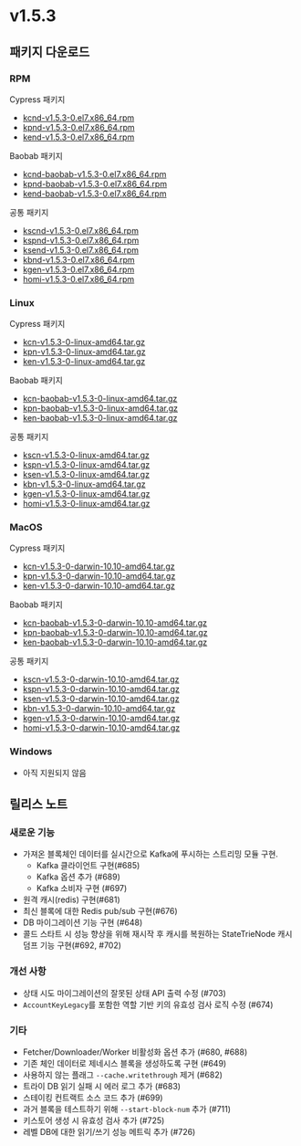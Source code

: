 # v1.5.3

## 패키지 다운로드

### RPM <a id="rpm"></a>

Cypress 패키지
- [kcnd-v1.5.3-0.el7.x86_64.rpm](http://packages.klaytn.net/klaytn/v1.5.3/kcnd-v1.5.3-0.el7.x86_64.rpm)
- [kpnd-v1.5.3-0.el7.x86_64.rpm](http://packages.klaytn.net/klaytn/v1.5.3/kpnd-v1.5.3-0.el7.x86_64.rpm)
- [kend-v1.5.3-0.el7.x86_64.rpm](http://packages.klaytn.net/klaytn/v1.5.3/kend-v1.5.3-0.el7.x86_64.rpm)

Baobab 패키지
- [kcnd-baobab-v1.5.3-0.el7.x86_64.rpm](http://packages.klaytn.net/klaytn/v1.5.3/kcnd-baobab-v1.5.3-0.el7.x86_64.rpm)
- [kpnd-baobab-v1.5.3-0.el7.x86_64.rpm](http://packages.klaytn.net/klaytn/v1.5.3/kpnd-baobab-v1.5.3-0.el7.x86_64.rpm)
- [kend-baobab-v1.5.3-0.el7.x86_64.rpm](http://packages.klaytn.net/klaytn/v1.5.3/kend-baobab-v1.5.3-0.el7.x86_64.rpm)

공통 패키지
- [kscnd-v1.5.3-0.el7.x86_64.rpm](http://packages.klaytn.net/klaytn/v1.5.3/kscnd-v1.5.3-0.el7.x86_64.rpm)
- [kspnd-v1.5.3-0.el7.x86_64.rpm](http://packages.klaytn.net/klaytn/v1.5.3/kspnd-v1.5.3-0.el7.x86_64.rpm)
- [ksend-v1.5.3-0.el7.x86_64.rpm](http://packages.klaytn.net/klaytn/v1.5.3/ksend-v1.5.3-0.el7.x86_64.rpm)
- [kbnd-v1.5.3-0.el7.x86_64.rpm](http://packages.klaytn.net/klaytn/v1.5.3/kbnd-v1.5.3-0.el7.x86_64.rpm)
- [kgen-v1.5.3-0.el7.x86_64.rpm](http://packages.klaytn.net/klaytn/v1.5.3/kgen-v1.5.3-0.el7.x86_64.rpm)
- [homi-v1.5.3-0.el7.x86_64.rpm](http://packages.klaytn.net/klaytn/v1.5.3/homi-v1.5.3-0.el7.x86_64.rpm)

### Linux <a id="linux"></a>

Cypress 패키지
- [kcn-v1.5.3-0-linux-amd64.tar.gz](http://packages.klaytn.net/klaytn/v1.5.3/kcn-v1.5.3-0-linux-amd64.tar.gz)
- [kpn-v1.5.3-0-linux-amd64.tar.gz](http://packages.klaytn.net/klaytn/v1.5.3/kpn-v1.5.3-0-linux-amd64.tar.gz)
- [ken-v1.5.3-0-linux-amd64.tar.gz](http://packages.klaytn.net/klaytn/v1.5.3/ken-v1.5.3-0-linux-amd64.tar.gz)

Baobab 패키지
- [kcn-baobab-v1.5.3-0-linux-amd64.tar.gz](http://packages.klaytn.net/klaytn/v1.5.3/kcn-baobab-v1.5.3-0-linux-amd64.tar.gz)
- [kpn-baobab-v1.5.3-0-linux-amd64.tar.gz](http://packages.klaytn.net/klaytn/v1.5.3/kpn-baobab-v1.5.3-0-linux-amd64.tar.gz)
- [ken-baobab-v1.5.3-0-linux-amd64.tar.gz](http://packages.klaytn.net/klaytn/v1.5.3/ken-baobab-v1.5.3-0-linux-amd64.tar.gz)

공통 패키지
- [kscn-v1.5.3-0-linux-amd64.tar.gz](http://packages.klaytn.net/klaytn/v1.5.3/kscn-v1.5.3-0-linux-amd64.tar.gz)
- [kspn-v1.5.3-0-linux-amd64.tar.gz](http://packages.klaytn.net/klaytn/v1.5.3/kspn-v1.5.3-0-linux-amd64.tar.gz)
- [ksen-v1.5.3-0-linux-amd64.tar.gz](http://packages.klaytn.net/klaytn/v1.5.3/ksen-v1.5.3-0-linux-amd64.tar.gz)
- [kbn-v1.5.3-0-linux-amd64.tar.gz](http://packages.klaytn.net/klaytn/v1.5.3/kbn-v1.5.3-0-linux-amd64.tar.gz)
- [kgen-v1.5.3-0-linux-amd64.tar.gz](http://packages.klaytn.net/klaytn/v1.5.3/kgen-v1.5.3-0-linux-amd64.tar.gz)
- [homi-v1.5.3-0-linux-amd64.tar.gz](http://packages.klaytn.net/klaytn/v1.5.3/homi-v1.5.3-0-linux-amd64.tar.gz)

### MacOS <a id="macos"></a>

Cypress 패키지
- [kcn-v1.5.3-0-darwin-10.10-amd64.tar.gz](http://packages.klaytn.net/klaytn/v1.5.3/kcn-v1.5.3-0-darwin-10.10-amd64.tar.gz)
- [kpn-v1.5.3-0-darwin-10.10-amd64.tar.gz](http://packages.klaytn.net/klaytn/v1.5.3/kpn-v1.5.3-0-darwin-10.10-amd64.tar.gz)
- [ken-v1.5.3-0-darwin-10.10-amd64.tar.gz](http://packages.klaytn.net/klaytn/v1.5.3/ken-v1.5.3-0-darwin-10.10-amd64.tar.gz)

Baobab 패키지
- [kcn-baobab-v1.5.3-0-darwin-10.10-amd64.tar.gz](http://packages.klaytn.net/klaytn/v1.5.3/kcn-baobab-v1.5.3-0-darwin-10.10-amd64.tar.gz)
- [kpn-baobab-v1.5.3-0-darwin-10.10-amd64.tar.gz](http://packages.klaytn.net/klaytn/v1.5.3/kpn-baobab-v1.5.3-0-darwin-10.10-amd64.tar.gz)
- [ken-baobab-v1.5.3-0-darwin-10.10-amd64.tar.gz](http://packages.klaytn.net/klaytn/v1.5.3/ken-baobab-v1.5.3-0-darwin-10.10-amd64.tar.gz)

공통 패키지
- [kscn-v1.5.3-0-darwin-10.10-amd64.tar.gz](http://packages.klaytn.net/klaytn/v1.5.3/kscn-v1.5.3-0-darwin-10.10-amd64.tar.gz)
- [kspn-v1.5.3-0-darwin-10.10-amd64.tar.gz](http://packages.klaytn.net/klaytn/v1.5.3/kspn-v1.5.3-0-darwin-10.10-amd64.tar.gz)
- [ksen-v1.5.3-0-darwin-10.10-amd64.tar.gz](http://packages.klaytn.net/klaytn/v1.5.3/ksen-v1.5.3-0-darwin-10.10-amd64.tar.gz)
- [kbn-v1.5.3-0-darwin-10.10-amd64.tar.gz](http://packages.klaytn.net/klaytn/v1.5.3/kbn-v1.5.3-0-darwin-10.10-amd64.tar.gz)
- [kgen-v1.5.3-0-darwin-10.10-amd64.tar.gz](http://packages.klaytn.net/klaytn/v1.5.3/kgen-v1.5.3-0-darwin-10.10-amd64.tar.gz)
- [homi-v1.5.3-0-darwin-10.10-amd64.tar.gz](http://packages.klaytn.net/klaytn/v1.5.3/homi-v1.5.3-0-darwin-10.10-amd64.tar.gz)


### Windows <a id="windows"></a>

- 아직 지원되지 않음


## 릴리스 노트

### 새로운 기능
- 가져온 블록체인 데이터를 실시간으로 Kafka에 푸시하는 스트리밍 모듈 구현.
  - Kafka 클라이언트 구현(#685)
  - Kafka 옵션 추가 (#689)
  - Kafka 소비자 구현 (#697)
- 원격 캐시(redis) 구현(#681)
- 최신 블록에 대한 Redis pub/sub 구현(#676)
- DB 마이그레이션 기능 구현 (#648)
- 콜드 스타트 시 성능 향상을 위해 재시작 후 캐시를 복원하는 StateTrieNode 캐시 덤프 기능 구현(#692, #702)

### 개선 사항
- 상태 시도 마이그레이션의 잘못된 상태 API 출력 수정 (#703)
- `AccountKeyLegacy`를 포함한 역할 기반 키의 유효성 검사 로직 수정 (#674)

### 기타
- Fetcher/Downloader/Worker 비활성화 옵션 추가 (#680, #688)
- 기존 체인 데이터로 제네시스 블록을 생성하도록 구현 (#649)
- 사용하지 않는 플래그 `--cache.writethrough` 제거 (#682)
- 트라이 DB 읽기 실패 시 에러 로그 추가 (#683)
- 스테이킹 컨트랙트 소스 코드 추가 (#699)
- 과거 블록을 테스트하기 위해 `--start-block-num` 추가 (#711)
- 키스토어 생성 시 유효성 검사 추가 (#725)
- 레벨 DB에 대한 읽기/쓰기 성능 메트릭 추가 (#726)
